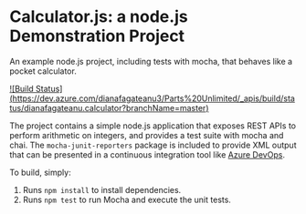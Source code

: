 Calculator.js: a node.js Demonstration Project
==============================================
An example node.js project, including tests with mocha, that behaves like
a pocket calculator.

[![Build Status] (https://dev.azure.com/dianafagateanu3/Parts%20Unlimited/_apis/build/status/dianafagateanu.calculator?branchName=master)](https://dev.azure.com/dianafagateanu3/Parts%20Unlimited/_build/latest?definitionId=3&branchName=master)

The project contains a simple node.js application that exposes REST APIs
to perform arithmetic on integers, and provides a test suite with mocha
and chai.  The `mocha-junit-reporters` package is included to provide XML
output that can be presented in a continuous integration tool like
[Azure DevOps](https://azure.com/devops).

To build, simply:

1. Runs `npm install` to install dependencies.
2. Runs `npm test` to run Mocha and execute the unit tests.

